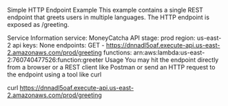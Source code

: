 Simple HTTP Endpoint Example
This example contains a single REST endpoint that greets users in multiple languages. The HTTP endpoint is exposed as /greeting.

Service Information
service: MoneyCatcha API
stage: prod
region: us-east-2
api keys:
  None
endpoints:
  GET - https://dnnadl5oaf.execute-api.us-east-2.amazonaws.com/prod/greeting
functions:
  arn:aws:lambda:us-east-2:760740477526:function:greeter
Usage
You may hit the endpoint directly from a browser or a REST client like Postman
or send an HTTP request to the endpoint using a tool like curl

curl https://dnnadl5oaf.execute-api.us-east-2.amazonaws.com/prod/greeting